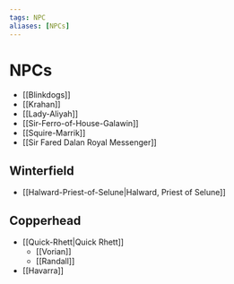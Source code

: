 ```yaml
---
tags: NPC 
aliases: [NPCs]
---
```

# NPCs
- [[Blinkdogs]]
- [[Krahan]]
- [[Lady-Aliyah]]
- [[Sir-Ferro-of-House-Galawin]]
- [[Squire-Marrik]]
- [[Sir Fared Dalan Royal Messenger]]


## Winterfield
- [[Halward-Priest-of-Selune|Halward, Priest of Selune]]

## Copperhead
- [[Quick-Rhett|Quick Rhett]]
	- [[Vorian]]
	- [[Randall]]
- [[Havarra]]
